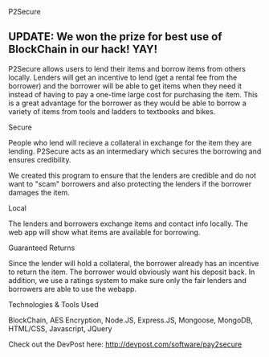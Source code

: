 P2Secure

## UPDATE: We won the prize for best use of BlockChain in our hack! YAY!

P2Secure allows users to lend their items and borrow items from others locally. Lenders will get an incentive to lend (get a rental fee from the borrower) and the borrower will be able to get items when they need it instead of having to pay a one-time large cost for purchasing the item. This is a great advantage for the borrower as they would be able to borrow a variety of items from tools and ladders to textbooks and bikes.

Secure

People who lend will recieve a collateral in exchange for the item they are lending. P2Secure acts as an intermediary which secures the borrowing and ensures credibility.

We created this program to ensure that the lenders are credible and do not want to "scam" borrowers and also protecting the lenders if the borrower damages the item.

Local

The lenders and borrowers exchange items and contact info locally. The web app will show what items are available for borrowing.

Guaranteed Returns

Since the lender will hold a collateral, the borrower already has an incentive to return the item. The borrower would obviously want his deposit back. In addition, we use a ratings system to make sure only the fair lenders and borrowers are able to use the webapp.

Technologies & Tools Used

BlockChain, AES Encryption, Node.JS, Express.JS, Mongoose, MongoDB, HTML/CSS, Javascript, JQuery

Check out the DevPost here: http://devpost.com/software/pay2secure
